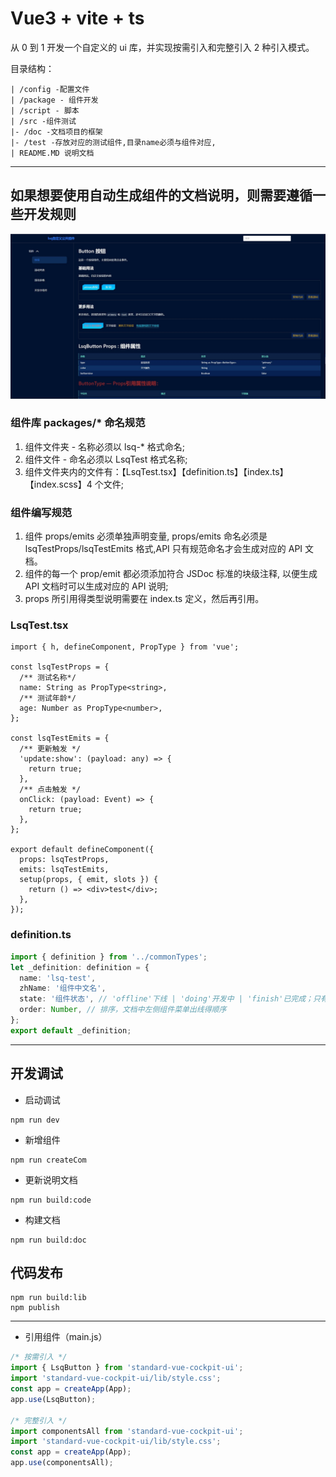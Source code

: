 # Vue3 + vite + ts

从 0 到 1 开发一个自定义的 ui 库，并实现按需引入和完整引入 2 种引入模式。

目录结构：

```
| /config -配置文件
| /package - 组件开发
| /script - 脚本
| /src -组件测试
|- /doc -文档项目的框架
|- /test -存放对应的测试组件,目录name必须与组件对应,
| README.MD 说明文档
```

---

## 如果想要使用自动生成组件的文档说明，则需要遵循一些开发规则

![文档系统截图展示](public/_READMEDOCS/doc.jpg)

### 组件库 packages/\* 命名规范

1. 组件文件夹 - 名称必须以 lsq-\* 格式命名;
2. 组件文件 - 命名必须以 LsqTest 格式名称;
3. 组件文件夹内的文件有：【LsqTest.tsx】【definition.ts】【index.ts】【index.scss】4 个文件;

### 组件编写规范

1. 组件 props/emits 必须单独声明变量, props/emits 命名必须是 lsqTestProps/lsqTestEmits 格式,API 只有规范命名才会生成对应的 API 文档。
2. 组件的每一个 prop/emit 都必须添加符合 JSDoc 标准的块级注释, 以便生成 API 文档时可以生成对应的 API 说明;
3. props 所引用得类型说明需要在 index.ts 定义，然后再引用。

### LsqTest.tsx

```tsx
import { h, defineComponent, PropType } from 'vue';

const lsqTestProps = {
  /** 测试名称*/
  name: String as PropType<string>,
  /** 测试年龄*/
  age: Number as PropType<number>,
};

const lsqTestEmits = {
  /** 更新触发 */
  'update:show': (payload: any) => {
    return true;
  },
  /** 点击触发 */
  onClick: (payload: Event) => {
    return true;
  },
};

export default defineComponent({
  props: lsqTestProps,
  emits: lsqTestEmits,
  setup(props, { emit, slots }) {
    return () => <div>test</div>;
  },
});
```

### definition.ts

```ts
import { definition } from '../commonTypes';
let _definition: definition = {
  name: 'lsq-test',
  zhName: '组件中文名',
  state: '组件状态', // 'offline'下线 | 'doing'开发中 | 'finish'已完成；只有已完成的才会在文档中出现
  order: Number, // 排序，文档中左侧组件菜单出线得顺序
};
export default _definition;
```

---

## 开发调试

- 启动调试

```shell
npm run dev
```

- 新增组件

```
npm run createCom
```

- 更新说明文档

```shell
npm run build:code
```

- 构建文档

```shell
npm run build:doc
```

## 代码发布

```shell
npm run build:lib
npm publish

```

---

- 引用组件（main.js）

```js
/* 按需引入 */
import { LsqButton } from 'standard-vue-cockpit-ui';
import 'standard-vue-cockpit-ui/lib/style.css';
const app = createApp(App);
app.use(LsqButton);

/* 完整引入 */
import componentsAll from 'standard-vue-cockpit-ui';
import 'standard-vue-cockpit-ui/lib/style.css';
const app = createApp(App);
app.use(componentsAll);
```
